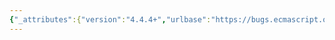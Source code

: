 ```yaml
---
{"_attributes":{"version":"4.4.4+","urlbase":"https://bugs.ecmascript.org/","maintainer":"dherman@mozilla.com"},"bug":{"bug_id":118,"creation_ts":"2011-07-05 15:37:00 -0700","short_desc":"Various tests assumine U+0085 is a Unicode space separator (Zs), but it's not","delta_ts":"2011-07-07 15:22:53 -0700","product":"Test262","component":"ECMA-262 Tests","version":"unspecified","rep_platform":"All","op_sys":"All","bug_status":"RESOLVED","resolution":"FIXED","priority":"Normal","bug_severity":"normal","everconfirmed":true,"reporter":{"uid":"jwalden+beo","name":"Jeff Walden (remove +beo to mail)"},"assigned_to":{"uid":"dfugate","name":"Dave Fugate"},"cc":"barraclough","long_desc":[{"commentid":256,"comment_count":0,"who":{"uid":"jwalden+beo","name":"Jeff Walden (remove +beo to mail)"},"bug_when":"2011-07-05 15:37:25 -0700","thetext":"U+0085 NEXT LINE is a control character, but it's not a space character.  Yet various tests expect it is:\n\n15.5.4.20-3-2\tString.prototype.trim - 'S' is a string with all WhiteSpace\tfail\n15.5.4.20-3-3\tString.prototype.trim - 'S' is a string with all union of WhiteSpace and LineTerminator\tfail\n15.5.4.20-3-4\tString.prototype.trim - 'S' is a string start with union of all LineTerminator and all WhiteSpace\tfail\n15.5.4.20-3-5\tString.prototype.trim - 'S' is a string end with union of all LineTerminator and all WhiteSpace\tfail\n15.5.4.20-3-6\tString.prototype.trim - 'S' is a string start with union of all LineTerminator and all WhiteSpace and end with union of all LineTerminator and all WhiteSpace\tfail"},{"commentid":262,"comment_count":1,"who":{"uid":"dfugate","name":"Dave Fugate"},"bug_when":"2011-07-05 16:40:54 -0700","thetext":"According to Table 2 (Whitespace Characters), an ES5 implementation has to contend with:\n    Other category ―Zs\n    Any other Unicode ―space separator\n    <USP>\nfrom the Unicode Standard 3.0.\n\n\nThe question then is does \\u0085 (i.e., next line) fall under <USP> in Unicode 3.0?  My gut reaction was also no until I saw the description under Table 3:\n    Only the characters in Table 3 are treated as line terminators. Other new line or line breaking characters are treated as white space but not as line terminators.\n\nIsn't NEXT LINE considered to be a line breaking/newline character? This also seems to be the interpretation on Wikipedia (http://en.wikipedia.org/wiki/Newline):\n    ECMAScript[5] accepts LS and PS as line breaks, but considers U+0085 (NEL) white space, not a line break.\nalthough I don't place much faith in Wikipedia:)"},{"commentid":263,"comment_count":2,"who":"barraclough","bug_when":"2011-07-05 21:06:37 -0700","thetext":"Hi David,\n\nI was just investigating this test failure on WebKit, and thought I'd weigh in with my 2 cents.  I agree that the text under table 3 is a little confusing, but to quote Allen WB from an ES 5-discuss email of July 1st, \"Always follow the algorithm if there is a conflict between an algorithm and descriptive text.'.  ES5 white space seems to be clearly defined by section 7.2, \"White Space\", as \"The ECMAScript white space characters are listed in Table 2.\"  I cannot really see how section 7.2 can be seen as anything but normative, and if the descriptive text in a different section appears to contradict this, then I think it has to be disregarded.\n\nThe presence of form-feed (U+000C) in Table 2 would also seem to be illustrative, since like U+0085 it too is a category [Cc] vertical spacing character.  Form feed is considered white space in ES5, but this arises from the spec only because U+000C appears in table 2.  Conversely, since U+0085 is excluded from table 2, it cannot considered whitespace in ES5.\n\ncheers,\nG."},{"commentid":270,"comment_count":3,"who":{"uid":"dfugate","name":"Dave Fugate"},"bug_when":"2011-07-06 15:38:18 -0700","thetext":"Thanks for the clarification.  I'll fix this in source control tomorrow morning, and file a spec bug to get the \"Other new\nline or line breaking characters are treated as white space but not as line\nterminators\" bit either removed or re-worded."},{"commentid":271,"comment_count":4,"who":{"uid":"dfugate","name":"Dave Fugate"},"bug_when":"2011-07-07 07:47:17 -0700","thetext":"Changes have been to Mercurial.  I'll close the bug once the website gets updated."},{"commentid":282,"comment_count":5,"who":{"uid":"dfugate","name":"Dave Fugate"},"bug_when":"2011-07-07 15:22:53 -0700","thetext":"Website has been updated.  The only usage of \\u0085 in IE Test Center-based tests should now be 15.5.4.20-4-39.js which is valid, albeit not all that useful."}]}}
---
```

